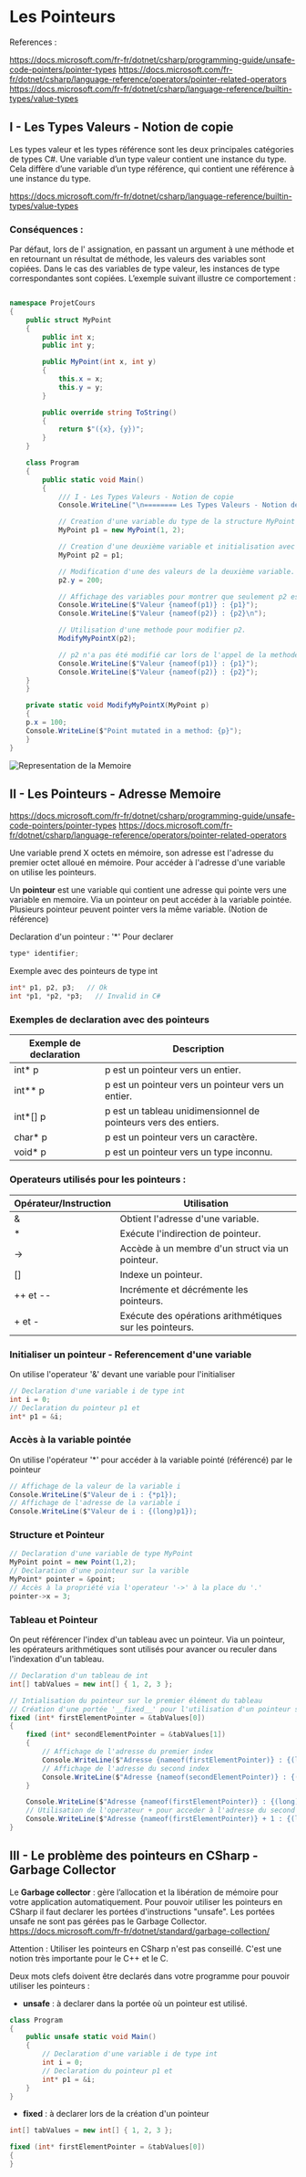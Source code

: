 # Les Pointeurs

References :

https://docs.microsoft.com/fr-fr/dotnet/csharp/programming-guide/unsafe-code-pointers/pointer-types
https://docs.microsoft.com/fr-fr/dotnet/csharp/language-reference/operators/pointer-related-operators
https://docs.microsoft.com/fr-fr/dotnet/csharp/language-reference/builtin-types/value-types

## I - Les Types Valeurs - Notion de copie

Les types valeur et les types référence sont les deux principales catégories de types C#. 
Une variable d’un type valeur contient une instance du type. 
Cela diffère d’une variable d’un type référence, qui contient une référence à une instance du type. 

https://docs.microsoft.com/fr-fr/dotnet/csharp/language-reference/builtin-types/value-types

### Conséquences :
Par défaut, lors de l' assignation, en passant un argument à une méthode et en retournant un résultat de méthode, les valeurs des variables sont copiées. 
Dans le cas des variables de type valeur, les instances de type correspondantes sont copiées. L’exemple suivant illustre ce comportement :

```csharp

namespace ProjetCours
{
    public struct MyPoint
    {
        public int x;
        public int y;

        public MyPoint(int x, int y)
        {
            this.x = x;
            this.y = y;
        }

        public override string ToString()
        {
            return $"({x}, {y})";
        }
    }

    class Program
    {
        public static void Main()
        {
            /// I - Les Types Valeurs - Notion de copie
            Console.WriteLine("\n======== Les Types Valeurs - Notion de copie ========\n");

            // Creation d'une variable du type de la structure MyPoint (un type valeur).
            MyPoint p1 = new MyPoint(1, 2);

            // Creation d'une deuxième variable et initialisation avec la première (il y a copie de la première).
            MyPoint p2 = p1;

            // Modification d'une des valeurs de la deuxième variable.
            p2.y = 200;

            // Affichage des variables pour montrer que seulement p2 est modifée.
            Console.WriteLine($"Valeur {nameof(p1)} : {p1}");
            Console.WriteLine($"Valeur {nameof(p2)} : {p2}\n");

            // Utilisation d'une methode pour modifier p2.
            ModifyMyPointX(p2);

            // p2 n'a pas été modifié car lors de l'appel de la methode une copie a été faite.
            Console.WriteLine($"Valeur {nameof(p1)} : {p1}");
            Console.WriteLine($"Valeur {nameof(p2)} : {p2}");
	}
    }

    private static void ModifyMyPointX(MyPoint p)
    {
	p.x = 100;
	Console.WriteLine($"Point mutated in a method: {p}");
    }
}
```

![Representation de la Memoire](/00_-_Les_Pointeurs/Annexes/Representation_de_la_Memoire.jpg)

## II - Les Pointeurs - Adresse Memoire

https://docs.microsoft.com/fr-fr/dotnet/csharp/programming-guide/unsafe-code-pointers/pointer-types
https://docs.microsoft.com/fr-fr/dotnet/csharp/language-reference/operators/pointer-related-operators

Une variable prend X octets en mémoire, son adresse est l'adresse du premier octet alloué en mémoire.
Pour accéder à l'adresse d'une variable on utilise les pointeurs.

Un __pointeur__ est une variable qui contient une adresse qui pointe vers une variable en memoire.
Via un pointeur on peut accéder à la variable pointée.
Plusieurs pointeur peuvent pointer vers la même variable. (Notion de référence)

Declaration d'un pointeur : '*'
Pour declarer

```csharp
type* identifier;
```

Exemple avec des pointeurs de type int
```csharp
int* p1, p2, p3;   // Ok
int *p1, *p2, *p3;   // Invalid in C#
```
### Exemples de declaration avec des pointeurs
Exemple	de declaration | Description
-|-
int* p | p est un pointeur vers un entier.
int** p	| p est un pointeur vers un pointeur vers un entier.
int*[] p | 	p est un tableau unidimensionnel de pointeurs vers des entiers.
char* p |	p est un pointeur vers un caractère.
void* p |	p est un pointeur vers un type inconnu.

### Operateurs utilisés pour les pointeurs : 
Opérateur/Instruction | Utilisation
------------ | -------------
&  | 	Obtient l'adresse d'une variable.
\*  | 	Exécute l'indirection de pointeur.
->  | 	Accède à un membre d'un struct via un pointeur.
[]  | 	Indexe un pointeur.
++ et --  | 	Incrémente et décrémente les pointeurs.
\+ et -  | 	Exécute des opérations arithmétiques sur les pointeurs.

### Initialiser un pointeur - Referencement d'une variable

On utilise l'operateur '&' devant une variable pour l'initialiser
```csharp
// Declaration d'une variable i de type int
int i = 0;
// Declaration du pointeur p1 et 
int* p1 = &i;
```

### Accès à la variable pointée

On utilise l'opérateur '*' pour accéder à la variable pointé (référencé) par le pointeur

```csharp
// Affichage de la valeur de la variable i
Console.WriteLine($"Valeur de i : {*p1}); 
// Affichage de l'adresse de la variable i
Console.WriteLine($"Valeur de i : {(long)p1});
```
### Structure et Pointeur

```csharp
// Declaration d'une variable de type MyPoint 
MyPoint point = new Point(1,2);
// Declaration d'une pointeur sur la varible
MyPoint* pointer = &point;
// Accès à la propriété via l'operateur '->' à la place du '.'
pointer->x = 3;
```
### Tableau et Pointeur

On peut référencer l'index d'un tableau avec un pointeur.
Via un pointeur, les opérateurs arithmétiques sont utilisés pour avancer ou reculer dans l'indexation d'un tableau.

```csharp
// Declaration d'un tableau de int
int[] tabValues = new int[] { 1, 2, 3 };

// Intialisation du pointeur sur le premier élément du tableau
// Création d'une portée '__fixed__' pour l'utilisation d'un pointeur sur tableau
fixed (int* firstElementPointer = &tabValues[0])
{
    fixed (int* secondElementPointer = &tabValues[1])
    {
        // Affichage de l'adresse du premier index
        Console.WriteLine($"Adresse {nameof(firstElementPointer)} : {(long)firstElementPointer}");
        // Affichage de l'adresse du second index
        Console.WriteLine($"Adresse {nameof(secondElementPointer)} : {(long)secondElementPointer}\n");
    }

    Console.WriteLine($"Adresse {nameof(firstElementPointer)} : {(long)firstElementPointer}");
    // Utilisation de l'operateur + pour acceder à l'adresse du second element via le pointeur du premier
    Console.WriteLine($"Adresse {nameof(firstElementPointer)} + 1 : {(long)(firstElementPointer + 1)}\n");
}	    
```
## III - Le problème des pointeurs en CSharp - Garbage Collector

Le __Garbage collector__ : gère l’allocation et la libération de mémoire pour votre application automatiquement.
Pour pouvoir utiliser les pointeurs en CSharp il faut declarer les portées d'instructions "unsafe".
Les portées unsafe ne sont pas gérées pas le Garbage Collector.
https://docs.microsoft.com/fr-fr/dotnet/standard/garbage-collection/

Attention : Utiliser les pointeurs en CSharp n'est pas conseillé. C'est une notion très importante pour le C++ et le C.

Deux mots clefs doivent être declarés dans votre programme pour pouvoir utiliser les pointeurs :
- __unsafe__ : à declarer dans la portée où un pointeur est utilisé.
```csharp
class Program
{
    public unsafe static void Main()
    {
        // Declaration d'une variable i de type int
        int i = 0;
        // Declaration du pointeur p1 et 
        int* p1 = &i;
    }
}
```

- __fixed__ : à declarer lors de la création d'un pointeur 
```csharp
int[] tabValues = new int[] { 1, 2, 3 };

fixed (int* firstElementPointer = &tabValues[0])
{
}	    
```
